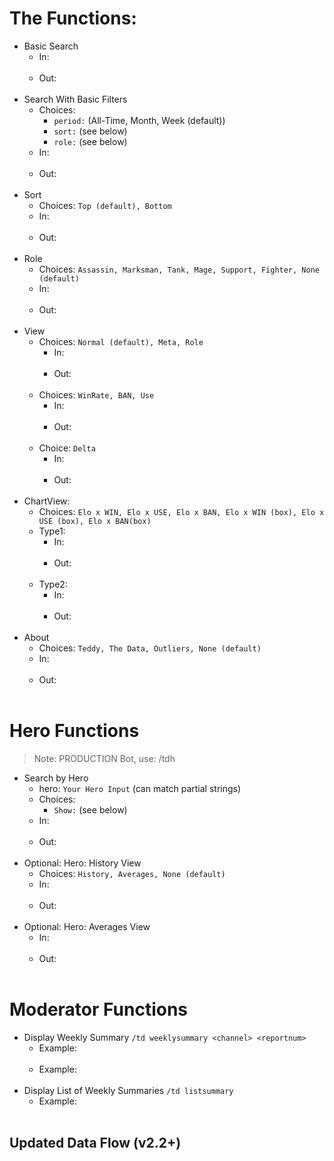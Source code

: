 # The Functions:

- Basic Search
  - In:<br><img src="">
  - Out:<br><img src="">
- Search With Basic Filters
  - Choices: 
    - `period:` (All-Time, Month, Week (default))
    - `sort:` (see below)
    - `role:` (see below)  
  - In:<br><img src="">
  - Out:<br><img src="">
- Sort
  - Choices: `Top (default), Bottom`  
  - In:<br><img src="">
  - Out:<br><img src="">
- Role
  - Choices: `Assassin, Marksman, Tank, Mage, Support, Fighter, None (default)`
  - In:<br><img src="">
  - Out:<br><img src="">
- View
  - Choices: `Normal (default), Meta, Role` 
    - In:<br><img src="">
    - Out:<br><img src="">
  - Choices: `WinRate, BAN, Use` 
    - In:<br><img src="">
    - Out:<br><img src="">
  - Choice: `Delta`
    - In:<br><img src="">
    - Out:<br><img src="">
- ChartView:
  - Choices: `Elo x WIN, Elo x USE, Elo x BAN, Elo x WIN (box), Elo x USE (box), Elo x BAN(box) ` 
  - Type1:
    - In:<br><img src="">
    - Out:<br><img src="">
  - Type2:
    - In:<br><img src="">
    - Out:<br><img src="">
- About
  - Choices: `Teddy, The Data, Outliers, None (default)` 
  - In:<br><img src="">
  - Out:<br><img src="">

# Hero Functions
> Note: PRODUCTION Bot, use: /tdh
- Search by Hero<br><img src="">
  - hero: `Your Hero Input` (can match partial strings) 
  - Choices: 
    - `Show:` (see below)
  - In:<br><img src="">
  - Out:<br><img src="">
- Optional: Hero: History View
  - Choices: `History, Averages, None (default)` 
  - In:<br><img src="">
  - Out:<br><img src="">
- Optional: Hero: Averages View
  - In:<br><img src="">
  - Out:<br><img src="">

# Moderator Functions
- Display Weekly Summary `/td weeklysummary <channel> <reportnum>`
  - Example:<br><img src="">
  - Example:<br><img src="">
- Display List of Weekly Summaries `/td listsummary`
  - Example:<br><img src=""> 

## Updated Data Flow (v2.2+)
<img src="">
